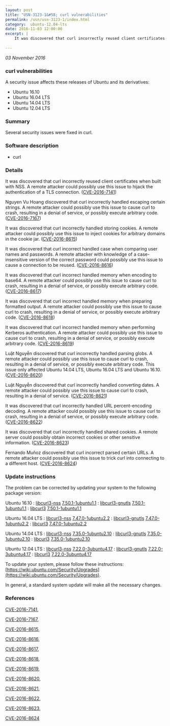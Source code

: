 ```yaml
---
layout: post
title: "USN-3123-1&#58; curl vulnerabilities"
permalink: /usn/usn-3123-1/index.html
category:  ubuntu-12.04-lts
date: 2016-11-03 12:00:00
excerpt: |
    It was discovered that curl incorrectly reused client certificates when built with NSS. A remote attacker could possibly use this issue to hijack the authentication of a TLS connection. ([CVE-2016-7141](http://people.ubuntu.com/~ubuntu-security/cve/CVE-2016-7141))
    
--- 
```

 
 

*03 November 2016*

### curl vulnerabilities

A security issue affects these releases of Ubuntu and its derivatives:

* Ubuntu 16.10
* Ubuntu 16.04 LTS
* Ubuntu 14.04 LTS
* Ubuntu 12.04 LTS

### Summary

Several security issues were fixed in curl. 

### Software description

* curl 

### Details

It was discovered that curl incorrectly reused client certificates when built with NSS. A remote attacker could possibly use this issue to hijack the authentication of a TLS connection. ([CVE-2016-7141](http://people.ubuntu.com/~ubuntu-security/cve/CVE-2016-7141))

Nguyen Vu Hoang discovered that curl incorrectly handled escaping certain strings. A remote attacker could possibly use this issue to cause curl to crash, resulting in a denial of service, or possibly execute arbitrary code. ([CVE-2016-7167](http://people.ubuntu.com/~ubuntu-security/cve/CVE-2016-7167))

It was discovered that curl incorrectly handled storing cookies. A remote attacker could possibly use this issue to inject cookies for arbitrary domains in the cookie jar. ([CVE-2016-8615](http://people.ubuntu.com/~ubuntu-security/cve/CVE-2016-8615))

It was discovered that curl incorrect handled case when comparing user names and passwords. A remote attacker with knowledge of a case-insensitive version of the correct password could possibly use this issue to cause a connection to be reused. ([CVE-2016-8616](http://people.ubuntu.com/~ubuntu-security/cve/CVE-2016-8616))

It was discovered that curl incorrect handled memory when encoding to base64. A remote attacker could possibly use this issue to cause curl to crash, resulting in a denial of service, or possibly execute arbitrary code. ([CVE-2016-8617](http://people.ubuntu.com/~ubuntu-security/cve/CVE-2016-8617))

It was discovered that curl incorrect handled memory when preparing formatted output. A remote attacker could possibly use this issue to cause curl to crash, resulting in a denial of service, or possibly execute arbitrary code. ([CVE-2016-8618](http://people.ubuntu.com/~ubuntu-security/cve/CVE-2016-8618))

It was discovered that curl incorrect handled memory when performing Kerberos authentication. A remote attacker could possibly use this issue to cause curl to crash, resulting in a denial of service, or possibly execute arbitrary code. ([CVE-2016-8619](http://people.ubuntu.com/~ubuntu-security/cve/CVE-2016-8619))

Luật Nguyễn discovered that curl incorrectly handled parsing globs. A remote attacker could possibly use this issue to cause curl to crash, resulting in a denial of service, or possibly execute arbitrary code. This issue only affected Ubuntu 14.04 LTS, Ubuntu 16.04 LTS and Ubuntu 16.10. ([CVE-2016-8620](http://people.ubuntu.com/~ubuntu-security/cve/CVE-2016-8620))

Luật Nguyễn discovered that curl incorrectly handled converting dates. A remote attacker could possibly use this issue to cause curl to crash, resulting in a denial of service. ([CVE-2016-8621](http://people.ubuntu.com/~ubuntu-security/cve/CVE-2016-8621))

It was discovered that curl incorrectly handled URL percent-encoding decoding. A remote attacker could possibly use this issue to cause curl to crash, resulting in a denial of service, or possibly execute arbitrary code. ([CVE-2016-8622](http://people.ubuntu.com/~ubuntu-security/cve/CVE-2016-8622))

It was discovered that curl incorrectly handled shared cookies. A remote server could possibly obtain incorrect cookies or other sensitive information. ([CVE-2016-8623](http://people.ubuntu.com/~ubuntu-security/cve/CVE-2016-8623))

Fernando Muñoz discovered that curl incorrect parsed certain URLs. A remote attacker could possibly use this issue to trick curl into connecting to a different host. ([CVE-2016-8624](http://people.ubuntu.com/~ubuntu-security/cve/CVE-2016-8624)) 

### Update instructions

The problem can be corrected by updating your system to the following package version:

Ubuntu 16.10
 : [libcurl3-nss](https://launchpad.net/ubuntu/+source/curl) <span> [7.50.1-1ubuntu1.1](https://launchpad.net/ubuntu/+source/curl/7.50.1-1ubuntu1.1) </span> 
 : [libcurl3-gnutls](https://launchpad.net/ubuntu/+source/curl) <span> [7.50.1-1ubuntu1.1](https://launchpad.net/ubuntu/+source/curl/7.50.1-1ubuntu1.1) </span> 
 : [libcurl3](https://launchpad.net/ubuntu/+source/curl) <span> [7.50.1-1ubuntu1.1](https://launchpad.net/ubuntu/+source/curl/7.50.1-1ubuntu1.1) </span> 

Ubuntu 16.04 LTS
 : [libcurl3-nss](https://launchpad.net/ubuntu/+source/curl) <span> [7.47.0-1ubuntu2.2](https://launchpad.net/ubuntu/+source/curl/7.47.0-1ubuntu2.2) </span> 
 : [libcurl3-gnutls](https://launchpad.net/ubuntu/+source/curl) <span> [7.47.0-1ubuntu2.2](https://launchpad.net/ubuntu/+source/curl/7.47.0-1ubuntu2.2) </span> 
 : [libcurl3](https://launchpad.net/ubuntu/+source/curl) <span> [7.47.0-1ubuntu2.2](https://launchpad.net/ubuntu/+source/curl/7.47.0-1ubuntu2.2) </span> 

Ubuntu 14.04 LTS
 : [libcurl3-nss](https://launchpad.net/ubuntu/+source/curl) <span> [7.35.0-1ubuntu2.10](https://launchpad.net/ubuntu/+source/curl/7.35.0-1ubuntu2.10) </span> 
 : [libcurl3-gnutls](https://launchpad.net/ubuntu/+source/curl) <span> [7.35.0-1ubuntu2.10](https://launchpad.net/ubuntu/+source/curl/7.35.0-1ubuntu2.10) </span> 
 : [libcurl3](https://launchpad.net/ubuntu/+source/curl) <span> [7.35.0-1ubuntu2.10](https://launchpad.net/ubuntu/+source/curl/7.35.0-1ubuntu2.10) </span> 

Ubuntu 12.04 LTS
 : [libcurl3-nss](https://launchpad.net/ubuntu/+source/curl) <span> [7.22.0-3ubuntu4.17](https://launchpad.net/ubuntu/+source/curl/7.22.0-3ubuntu4.17) </span> 
 : [libcurl3-gnutls](https://launchpad.net/ubuntu/+source/curl) <span> [7.22.0-3ubuntu4.17](https://launchpad.net/ubuntu/+source/curl/7.22.0-3ubuntu4.17) </span> 
 : [libcurl3](https://launchpad.net/ubuntu/+source/curl) <span> [7.22.0-3ubuntu4.17](https://launchpad.net/ubuntu/+source/curl/7.22.0-3ubuntu4.17) </span> 

To update your system, please follow these instructions: [https://wiki.ubuntu.com/Security/Upgrades](https://wiki.ubuntu.com/Security/Upgrades).

In general, a standard system update will make all the necessary changes. 

### References

 
 [CVE-2016-7141](http://people.ubuntu.com/~ubuntu-security/cve/CVE-2016-7141), 

 [CVE-2016-7167](http://people.ubuntu.com/~ubuntu-security/cve/CVE-2016-7167), 

 [CVE-2016-8615](http://people.ubuntu.com/~ubuntu-security/cve/CVE-2016-8615), 

 [CVE-2016-8616](http://people.ubuntu.com/~ubuntu-security/cve/CVE-2016-8616), 

 [CVE-2016-8617](http://people.ubuntu.com/~ubuntu-security/cve/CVE-2016-8617), 

 [CVE-2016-8618](http://people.ubuntu.com/~ubuntu-security/cve/CVE-2016-8618), 

 [CVE-2016-8619](http://people.ubuntu.com/~ubuntu-security/cve/CVE-2016-8619), 

 [CVE-2016-8620](http://people.ubuntu.com/~ubuntu-security/cve/CVE-2016-8620), 

 [CVE-2016-8621](http://people.ubuntu.com/~ubuntu-security/cve/CVE-2016-8621), 

 [CVE-2016-8622](http://people.ubuntu.com/~ubuntu-security/cve/CVE-2016-8622), 

 [CVE-2016-8623](http://people.ubuntu.com/~ubuntu-security/cve/CVE-2016-8623), 

 [CVE-2016-8624](http://people.ubuntu.com/~ubuntu-security/cve/CVE-2016-8624)
 

